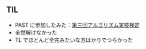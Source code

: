 ## TIL

* PAST に参加したみた：[第三回アルゴリズム実技検定](https://atcoder.jp/contests/past202005)
* 全然解けなかった
* TL でほとんど全完みたいな方ばかりでつらかった
